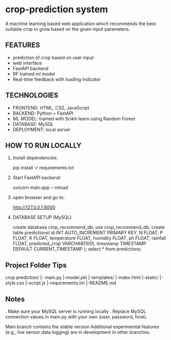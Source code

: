 # crop-prediction system
A machine learning based web application which recommends the best suitable crop to grow based on the given input parameters.
## FEATURES
   - prediction of crop based on user input
   - web interface
   - FastAPI backend
   - RF trained ml model
   - Real-time feedback with loading indicator

## TECHNOLOGIES
   - FRONTEND: HTML, CSS, JavaScript
   - BACKEND: Python + FastAPI
   - ML MODEL: trained with Scikit-learn using Random Forest
   - DATABASE: MySQL
   - DEPLOYMENT: local server

## HOW TO RUN LOCALLY

1. Install dependencies:

   pip install -r requirements.txt

2. Start FastAPI backend:

   uvicorn main:app --reload

3. open browser and go to:

   http://127.0.0.1:8000

4. DATABASE SETUP (MySQL)

   create database crop_recommend_db;
   use crop_recommend_db;
   create table predictions(
   id INT AUTO_INCREMENT PRIMARY KEY,
       N FLOAT,
      P FLOAT,
      K FLOAT,
      temperature FLOAT,
      humidity FLOAT,
      ph FLOAT,
      rainfall FLOAT,
      predicted_crop VARCHAR(100),
      timestamp TIMESTAMP DEFAULT CURRENT_TIMESTAMP
   );
   select * from predictions;

## Project Folder Tips
crop prediction/
|- main.py
|-model.pkl
|-templates/
   |-index.html
|-static/
   |-style.css
   |-script.js
|-requirements.txt
|-README.md

## Notes
. Make sure your MySQL server is running locally
. Replace MySQL connection values in main.py with your own (user, password, host).


Main branch contains the stable version
Additional experimental features (e.g., live sensor data logging) are in development in other branches.